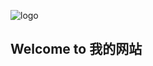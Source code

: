 ![logo](https://user-images.githubusercontent.com/101969974/159165605-b36f1bc1-4bdd-4afa-a271-7bc0cca27f42.png)
## Welcome to 我的网站

